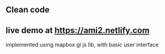 ## Clean code

## live demo at https://ami2.netlify.com
implemented using mapbox gl js lib, with basic user interface 

